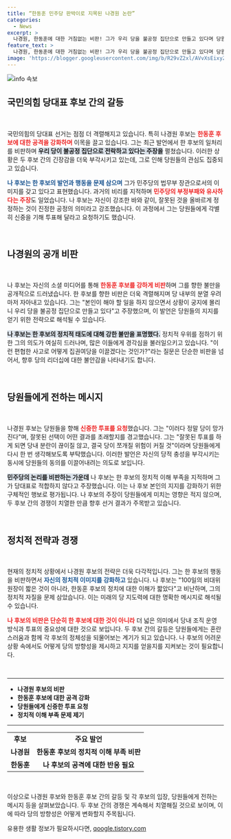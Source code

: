 ```yaml
---
title: “한동훈 민주당 판박이로 지목된 나경원 논란”
categories:
  - News
excerpt: >
  나경원, 한동훈에 대한 거침없는 비판! 그가 우리 당을 불공정 집단으로 만들고 있다며 당원들에게 신중한 투표를 강조. 과연 고조되는 당내 대립 속, 누가 승리할 것인가? 클릭해서 더 알아보세요!
feature_text: >
  나경원, 한동훈에 대한 거침없는 비판! 그가 우리 당을 불공정 집단으로 만들고 있다며 당원들에게 신중한 투표를 강조. 과연 고조되는 당내 대립 속, 누가 승리할 것인가? 클릭해서 더 알아보세요!
image: 'https://blogger.googleusercontent.com/img/b/R29vZ2xl/AVvXsEixyZcFfHzMRdzZMjFBmAUKJYCLCGyLL1o632UiGVXcaFdKo_bkvkuCioo0uUKlGfBVcT3P84aROyZIXSBEx3Aw5nCQ3pTgDom1WDC4m8eifvWiAmWEEVb4x6G_l8C0QH225ldMjyaFvpxGEBGNO37VmDTDMHGhJPq73UglMfDca1-0aw/s1600/blogspot.png'
---
```


<p><img src="https://blogger.googleusercontent.com/img/b/R29vZ2xl/AVvXsEixyZcFfHzMRdzZMjFBmAUKJYCLCGyLL1o632UiGVXcaFdKo_bkvkuCioo0uUKlGfBVcT3P84aROyZIXSBEx3Aw5nCQ3pTgDom1WDC4m8eifvWiAmWEEVb4x6G_l8C0QH225ldMjyaFvpxGEBGNO37VmDTDMHGhJPq73UglMfDca1-0aw/s1600/blogspot.png" alt="info 속보" /></p>

<h2 data-ke-size="size26">국민의힘 당대표 후보 간의 갈등</h2>

<p data-ke-size="size16">&nbsp;</p>

<p>국민의힘의 당대표 선거는 점점 더 격렬해지고 있습니다. 특히 나경원 후보는 <b><span style="color: #ee2323;">한동훈 후보에 대한 공격을 강화하며</span></b> 이목을 끌고 있습니다. 그는 최근 발언에서 한 후보의 일처리를 비판하며 <b><span style="background-color: #21538527;">우리 당이 불공정 집단으로 전락하고 있다는 주장을</span></b> 펼쳤습니다. 이러한 상황은 두 후보 간의 긴장감을 더욱 부각시키고 있는데, 그로 인해 당원들의 관심도 집중되고 있습니다. </p>

<p><b><span style="color: #1a5490;">나 후보는 한 후보의 발언과 행동을 문제 삼으며</span></b> 그가 민주당의 법무부 장관으로서의 이미지를 갖고 있다고 표현했습니다. 과거의 비리를 지적하며 <b><span style="color: #ee2323;">민주당의 부정부패와 유사하다는 주장</span></b>도 일었습니다. 나 후보는 자신이 강조한 바와 같이, 잘못된 것을 올바르게 정정하는 것이 진정한 공정의 의미라고 강조했습니다. 이 과정에서 그는 당원들에게 각별히 신중을 기해 투표해 달라고 요청하기도 했습니다.</p>

<p data-ke-size="size16">&nbsp;</p>

<h2 data-ke-size="size26">나경원의 공개 비판</h2>

<p data-ke-size="size16">&nbsp;</p>

<p>나 후보는 자신의 소셜 미디어를 통해 <b><span style="color: #ee2323;">한동훈 후보를 강하게 비판</span></b>하며 그를 향한 불만을 공개적으로 드러냈습니다. 한 후보를 향한 비판은 더욱 격렬해지며 당 내부의 분열 우려마저 자아내고 있습니다. 그는 "본인이 해야 할 일을 하지 않으면서 상황이 궁지에 몰리니 우리 당을 불공정 집단으로 만들고 있다"고 주장했으며, 이 발언은 당원들의 지지를 얻기 위한 전략으로 해석될 수 있습니다.</p>

<p><b><span style="background-color: #21538527;">나 후보는 한 후보의 정치적 태도에 대해 강한 불만을 표명했다.</span></b> 정치적 우위를 점하기 위한 그의 의도가 여실히 드러나며, 많은 이들에게 경각심을 불러일으키고 있습니다. "이런 편협한 사고로 어떻게 집권여당을 이끌겠다는 것인가?"라는 질문은 단순한 비판을 넘어서, 향후 당의 리더십에 대한 불안감을 나타내기도 합니다.</p>

<p data-ke-size="size16">&nbsp;</p>

<h2 data-ke-size="size26">당원들에게 전하는 메시지</h2>

<p data-ke-size="size16">&nbsp;</p>

<p>나경원 후보는 당원들을 향해 <b><span style="color: #ee2323;">신중한 투표를 요청</span></b>했습니다. 그는 "이러다 정말 당이 망가진다"며, 잘못된 선택이 어떤 결과를 초래할지를 경고했습니다. 그는 "잘못된 투표를 하게 되면 당내 분란이 끊이질 않고, 결국 당이 쪼개질 위험이 커질 것"이라며 당원들에게 다시 한 번 생각해보도록 부탁했습니다. 이러한 발언은 자신의 당적 충성을 부각시키는 동시에 당원들의 동의를 이끌어내려는 의도로 보입니다.</p>

<p><b><span style="background-color: #21538527;">민주당의 논리를 비판하는 가운데</span></b> 나 후보는 한 후보의 정치적 이해 부족을 지적하며 그가 당대표로 적합하지 않다고 주장했습니다. 이는 나 후보 본인의 지지를 강화하기 위한 구체적인 행보로 평가됩니다. 나 후보의 주장이 당원들에게 미치는 영향은 적지 않으며, 두 후보 간의 경쟁이 치열한 만큼 향후 선거 결과가 주목받고 있습니다.</p>

<p data-ke-size="size16">&nbsp;</p>

<h2 data-ke-size="size26">정치적 전략과 경쟁</h2>

<p data-ke-size="size16">&nbsp;</p>

<p>현재의 정치적 상황에서 나경원 후보의 전략은 더욱 다각적입니다. 그는 한 후보의 행동을 비판하면서 <b><span style="color: #1a5490;">자신의 정치적 이미지를 강화하고</span></b> 있습니다. 나 후보는 "100일의 비대위원장이 짧은 것이 아니라, 한동훈 후보의 정치에 대한 이해가 짧았다"고 비난하며, 그의 정치적 자질을 문제 삼았습니다. 이는 미래의 당 지도력에 대한 명확한 메시지로 해석될 수 있습니다.</p>

<p><b><span style="color: #ee2323;">나 후보의 비판은 단순히 한 후보에 대한 것이 아니라</span></b> 더 넓은 의미에서 당내 조직 운영 방식과 투표의 중요성에 대한 것으로 보입니다. 두 후보 간의 갈등은 당원들에게는 혼란스러움과 함께 각 후보의 정체성을 되물어보는 계기가 되고 있습니다. 나 후보의 어려운 상황 속에서도 어떻게 당의 방향성을 제시하고 지지를 얻을지를 지켜보는 것이 필요합니다.</p>

<p data-ke-size="size16">&nbsp;</p>

<hr />

<ul>
    <li><b>나경원 후보의 비판</b></li>
    <li><b>한동훈 후보에 대한 공격 강화</b></li>
    <li><b>당원들에게 신중한 투표 요청</b></li>
    <li><b>정치적 이해 부족 문제 제기</b></li>
</ul>

<hr />

<table style="width: 100%; border-collapse: collapse;">
    <tr>
        <td style="text-align: center; height: 17px;"><b>후보</b></td>
        <td style="text-align: center; height: 17px;"><b>주요 발언</b></td>
    </tr>
    <tr>
        <td style="text-align: center; height: 17px;"><b>나경원</b></td>
        <td style="text-align: center; height: 17px;"><b>한동훈 후보의 정치적 이해 부족 비판</b></td>
    </tr>
    <tr>
        <td style="text-align: center; height: 17px;"><b>한동훈</b></td>
        <td style="text-align: center; height: 17px;"><b>나 후보의 공격에 대한 반응 필요</b></td>
    </tr>
</table>

<p data-ke-size="size16">&nbsp;</p>

<p>이상으로 나경원 후보와 한동훈 후보 간의 갈등 및 각 후보의 입장, 당원들에게 전하는 메시지 등을 살펴보았습니다. 두 후보 간의 경쟁은 계속해서 치열해질 것으로 보이며, 이에 따라 당의 방향성은 어떻게 변화할지 주목됩니다.</p>
유용한 생활 정보가 필요하시다면, <a href="https://qoogle.tistory.com" rel="dofollow">qoogle.tistory.com</a>


